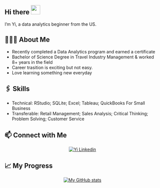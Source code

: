 <h2>
  Hi there
  <img src="https://media.giphy.com/media/w1OBpBd7kJqHrJnJ13/giphy.gif" width="30px"/>
</h2>
I’m Yi, a data analytics beginner from the US.

👩🏻‍💻 About Me
--------------------------------------------------------------------------------------------
- Recently completed a Data Analytics program and earned a certificate
- Bachelor of Science Degree in Travel Industry Management & worked 8+ years in the field
- Career trasition is exciting but not easy.
- Love learning something new everyday
  
</div> 

🖇 Skills
--------------------------------------------------------------------------------------------
- Technical:  RStudio; SQLite; Excel; Tableau; QuickBooks For Small Business
- Transferable: Retail Management; Sales Analysis; Critical Thinking; Problem Solving; Customer Service
  
</div>

📫 Connect with Me
--------------------------------------------------------------------------------------------
<div align="center">
</a>
<a href="https://www.linkedin.com/in/yiy-ho3d/">
    <img alt="Yi Linkedin" src="https://img.shields.io/badge/LinkedIn-0077B5?style=for-the-badge&logo=linkedin&logoColor=white">
</a>

</div>


📈 My Progress
--------------------------------------------------------------------------------------------

<div align="center">
  


[![My GitHub stats](https://github-readme-stats.vercel.app/api?username=HO3D)](https://github.com/HO3D/github-readme-stats)


<!---
HO3D/HO3D is a ✨ special ✨ repository because its `README.md` (this file) appears on your GitHub profile.
You can click the Preview link to take a look at your changes.
--->
